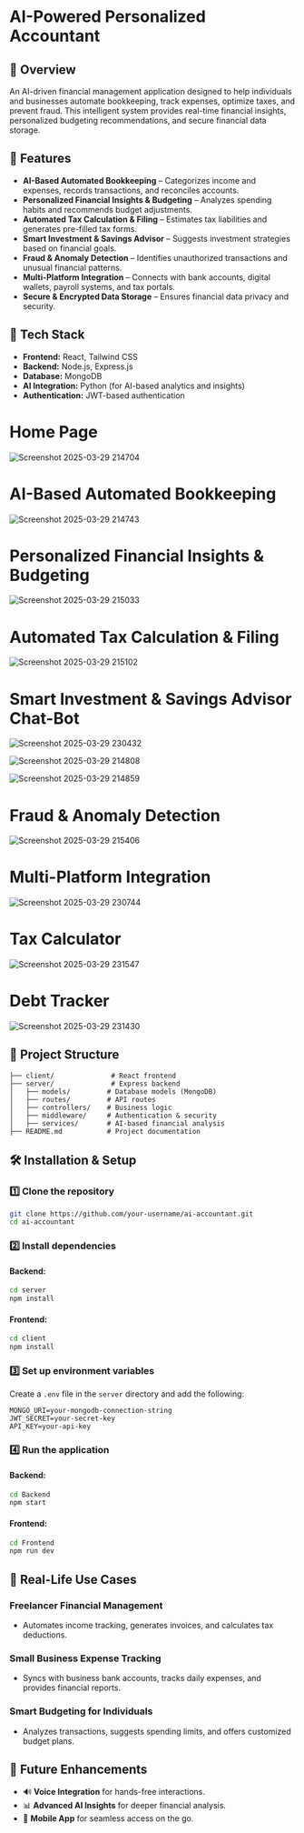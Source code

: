 # AI-Powered Personalized Accountant

## 📌 Overview
An AI-driven financial management application designed to help individuals and businesses automate bookkeeping, track expenses, optimize taxes, and prevent fraud. This intelligent system provides real-time financial insights, personalized budgeting recommendations, and secure financial data storage.

## 🚀 Features
- **AI-Based Automated Bookkeeping** – Categorizes income and expenses, records transactions, and reconciles accounts.
- **Personalized Financial Insights & Budgeting** – Analyzes spending habits and recommends budget adjustments.
- **Automated Tax Calculation & Filing** – Estimates tax liabilities and generates pre-filled tax forms.
- **Smart Investment & Savings Advisor** – Suggests investment strategies based on financial goals.
- **Fraud & Anomaly Detection** – Identifies unauthorized transactions and unusual financial patterns.
- **Multi-Platform Integration** – Connects with bank accounts, digital wallets, payroll systems, and tax portals.
- **Secure & Encrypted Data Storage** – Ensures financial data privacy and security.

## 🔧 Tech Stack
- **Frontend:** React, Tailwind CSS
- **Backend:** Node.js, Express.js
- **Database:** MongoDB
- **AI Integration:** Python (for AI-based analytics and insights)
- **Authentication:** JWT-based authentication


# Home Page
![Screenshot 2025-03-29 214704](https://github.com/user-attachments/assets/a4a13e8f-1215-4211-965d-22abfd0d9b17)


# AI-Based Automated Bookkeeping
![Screenshot 2025-03-29 214743](https://github.com/user-attachments/assets/2e80df96-1671-4494-aeb3-ede606b104b9)

 
# Personalized Financial Insights & Budgeting
![Screenshot 2025-03-29 215033](https://github.com/user-attachments/assets/6a76516f-e7a6-4db0-86e9-672a32e7c0a0)


# Automated Tax Calculation & Filing
![Screenshot 2025-03-29 215102](https://github.com/user-attachments/assets/fec2ba19-3da3-41d5-a35c-f72d28660fc5)


# Smart Investment & Savings Advisor Chat-Bot
![Screenshot 2025-03-29 230432](https://github.com/user-attachments/assets/7ec92037-740e-431f-b852-b2b481b7397a)

![Screenshot 2025-03-29 214808](https://github.com/user-attachments/assets/07a49407-e16f-4106-915a-09ce40c3aad9)

![Screenshot 2025-03-29 214859](https://github.com/user-attachments/assets/051554aa-6e1d-49b8-95a9-08f8167a6290)


# Fraud & Anomaly Detection
![Screenshot 2025-03-29 215406](https://github.com/user-attachments/assets/3c1b6f19-7305-42a7-ab3f-3d134e0e486b)

 
# Multi-Platform Integration
![Screenshot 2025-03-29 230744](https://github.com/user-attachments/assets/1064ed75-539b-4374-bd03-8e2b2ffeb4ca)


# Tax Calculator
![Screenshot 2025-03-29 231547](https://github.com/user-attachments/assets/d5826271-0895-469c-a66d-e3def2100c9b)


# Debt Tracker
![Screenshot 2025-03-29 231430](https://github.com/user-attachments/assets/61e76397-d68d-41e7-9f37-af8e9fe2db68)



## 📂 Project Structure
```
├── client/              # React frontend
├── server/              # Express backend
│   ├── models/         # Database models (MongoDB)
│   ├── routes/         # API routes
│   ├── controllers/    # Business logic
│   ├── middleware/     # Authentication & security
│   ├── services/       # AI-based financial analysis
├── README.md           # Project documentation
```

## 🛠️ Installation & Setup
### 1️⃣ Clone the repository
```bash
git clone https://github.com/your-username/ai-accountant.git
cd ai-accountant
```

### 2️⃣ Install dependencies
#### Backend:
```bash
cd server
npm install
```
#### Frontend:
```bash
cd client
npm install
```

### 3️⃣ Set up environment variables
Create a `.env` file in the `server` directory and add the following:
```
MONGO_URI=your-mongodb-connection-string
JWT_SECRET=your-secret-key
API_KEY=your-api-key
```

### 4️⃣ Run the application
#### Backend:
```bash
cd Backend
npm start
```
#### Frontend:
```bash
cd Frontend
npm run dev
```

## 🎯 Real-Life Use Cases
### Freelancer Financial Management
- Automates income tracking, generates invoices, and calculates tax deductions.

### Small Business Expense Tracking 
- Syncs with business bank accounts, tracks daily expenses, and provides financial reports.

### Smart Budgeting for Individuals 
- Analyzes transactions, suggests spending limits, and offers customized budget plans.

## 📌 Future Enhancements
- 🔊 **Voice Integration** for hands-free interactions.
- 📊 **Advanced AI Insights** for deeper financial analysis.
- 📱 **Mobile App** for seamless access on the go.
